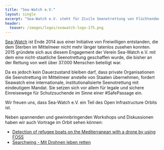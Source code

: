 ```yaml
---
title: "Sea-Watch e.V."
layout: single
excerpt: "Sea-Watch e.V. steht für Zivile Seenotrettung von Flüchtenden und bereisen unseren sicheren Hafen regelmäßig und tragen damit zum humanitären Orbit bei."
header:
  teaser: /images/logos/seawatch-logo-175.png
---
```


[Sea-Watch](https://sea-watch.org/ "Homepage Seawatch") ist Ende 2014 aus einer Initiative von Freiwilligen entstanden, die dem Sterben im Mittelmeer nicht mehr länger tatenlos zusehen konnten. 2015 gründete sich aus diesem Engagement der Verein Sea-Watch e.V. mit dem eine nicht-staatliche Seenotrettung geschaffen wurde, die bisher an der Rettung von weit über 37.000 Menschen beteiligt war.

Da es jedoch kein Dauerzustand bleiben darf, dass private Organisationen die Seenotrettung im Mittelmeer anstelle von Staaten übernehmen, fordert Seawatch eine internationale, institutionalisierte Seenotrettung mit eindeutigem Mandat. Sie setzen sich vor allem für legale und sichere Einreisewege für Schutzsuchende im Sinne einer #SafePassage ein.

Wir freuen uns, dass Sea-Watch e.V. ein Teil des Open Infrastructure Orbits ist.

Neben spannenden und gewinnbringenden Workshops und Diskussionen haben wir auch Vortrage im Orbit sehen können:

* [Detection of refugee boats on the Mediterranean with a drone by using FOSS](https://media.freifunk.net/v/35c3oio-77-detection-of-refugee-boats-on-the-mediterranean-with-a-drone-by-using-foss "Video: Detection of refugee boats on the Mediterranean with a drone by using FOSS")
* [Searchwing - Mit Drohnen leben retten](https://media.ccc.de/v/33c3-7963-searchwing_-_mit_drohnen_leben_retten "Searchwing - Mit Drohnen leben retten")